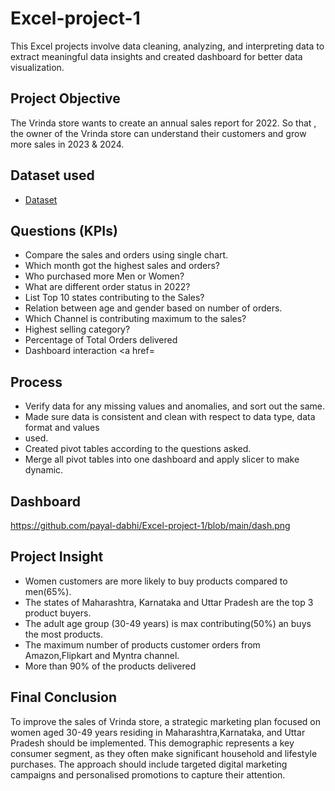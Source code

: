 # Excel-project-1
This Excel projects involve data cleaning, analyzing, and interpreting data to extract meaningful data insights and created dashboard for better data visualization.

## Project Objective
The Vrinda  store wants to create an annual sales report for 2022. So that , the owner of the Vrinda store can understand their customers and grow more sales in 2023 & 2024.

## Dataset used
- <a href="https://github.com/payal-dabhi/Excel-project-1/blob/main/Vrinda%20Store%20-Project%201.xlsx">Dataset</a>
  

## Questions (KPIs)
-	Compare the sales and orders using single chart.
-	Which month got the highest sales and orders?
-	Who purchased more Men or Women?
-	What are different order status in 2022?
-	List Top 10 states contributing  to the Sales?
-	Relation between age and gender based on number of orders.
-	Which Channel is contributing maximum to the sales?
-	Highest selling category?
-	Percentage of Total Orders delivered
-	Dashboard interaction <a href=

## Process
-	Verify data for any missing values and anomalies, and sort out the same.
-	Made sure data is consistent and clean with respect to data type, data format and values 
-	used.
-	Created pivot tables according to the questions asked.
-	Merge all pivot tables into one dashboard and apply slicer to make dynamic.

## Dashboard
  https://github.com/payal-dabhi/Excel-project-1/blob/main/dash.png




## Project Insight
-	Women customers are more likely to buy products compared to men(65%).
-	The states of Maharashtra, Karnataka and Uttar Pradesh are the top 3 product buyers.
-	The adult age group (30-49 years) is max contributing(50%) an buys the most products.
-	The maximum number of products customer orders from Amazon,Flipkart and Myntra channel.
-	More than 90% of the products delivered

## Final Conclusion
To improve the sales of Vrinda store, a strategic marketing plan focused on women aged 30-49 years residing in Maharashtra,Karnataka, and Uttar Pradesh should be implemented. This demographic represents a key consumer segment, as they often make significant household and lifestyle purchases. The approach should include targeted digital marketing campaigns and personalised promotions to capture their attention. 




